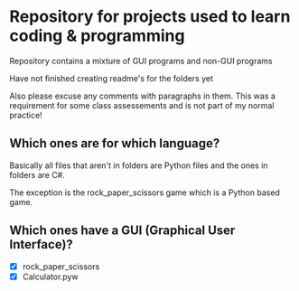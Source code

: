 # Repository for projects used to learn coding & programming

Repository contains a mixture of GUI programs and non-GUI programs

Have not finished creating readme's for the folders yet

Also please excuse any comments with paragraphs in them. This was a requirement for some class assessements
and is not part of my normal practice!

## Which ones are for which language?
Basically all files that aren't in folders are Python files
and the ones in folders are C#.

The exception is the rock_paper_scissors game which is a Python based game.

## Which ones have a GUI (Graphical User Interface)?
- [x] rock_paper_scissors
- [x] Calculator.pyw
